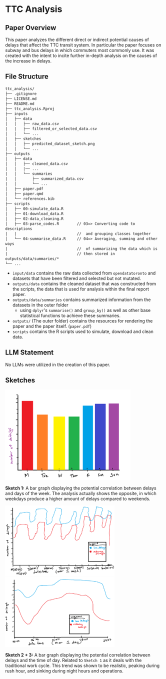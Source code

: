 # TTC Analysis

## Paper Overview

This paper analyzes the different direct or indirect potential causes of delays that affect the TTC transit system. In particular the paper focuses on subway and bus delays in which commuters most commonly use. It was created with the intent to incite further in-depth analysis on the causes of the increase in delays.


## File Structure
```text
ttc_analysis/
├── .gitignore
├── LICENSE.md
├── README.md
├── ttc_analysis.Rproj
├── inputs
│   ├── data
│   │   ├── raw_data.csv
|   |   ├── filtered_or_selected_data.csv
│   │   └── ...
│   ├── sketches
│   │   ├── predicted_dataset_sketch.png
│   │   └── ...
├── outputs
│   ├── data
│   │   ├── cleaned_data.csv
│   │   |── ...
|   │   └── summaries
|   │       ├── summarized_data.csv
|   │       └── ...
│   ├── paper.pdf
│   ├── paper.qmd
│   └── references.bib
├── scripts
│   ├── 00-simulate_data.R
│   ├── 01-download_data.R
│   ├── 02-data_cleaning.R
│   ├── 03-parse_codes.R        // 03=> Converting code to descriptions 
|   |                           //  and grouping classes together
│   └── 04-summarise_data.R     // 04=> Averaging, summing and other ways
|                               //  of summarizing the data which is
|                               // then stored in outputs/data/summaries/*
└── ...
```

-   `input/data` contains the raw data collected from `opendatatoronto` and datasets that have been filtered and selected but not mutated.
-   `outputs/data` contains the cleaned dataset that was constructed from the scripts, the data that is used for analysis within the final report paper.
-   `outputs/data/summaries` contains summarized information from the datasets in the outer folder
    - using `dplyr`'s `summarise()` and `group_by()` as well as other base statistical functions to achieve these summaries.
-   `outputs/` (The outer folder) contains the resources for rendering the paper and the paper itself. (`paper.pdf`) 
-   `scripts` contains the R scripts used to simulate, download and clean data.



## LLM Statement

No LLMs were utilized in the creation of this paper.


## Sketches
<img src="inputs/sketches/paper1-s1.png" alt="S1" width="400">

**Sketch 1:** A bar graph displaying the potential correlation between delays and days of the week. The analysis actually shows the opposite, in which weekdays produce a higher amount of delays compared to weekends.

<img src="inputs/sketches/paper1-s2.png" alt="S2" width="350">
<img src="inputs/sketches/paper1-s3.png" alt="S3" width="350">

**Sketch 2 + 3:** A bar graph displaying the potential correlation between delays and the time of day. Related to `Sketch 1` as it deals with the traditional work cycle. This trend was shown to be realistic, peaking during rush hour, and sinking during night hours and operations.